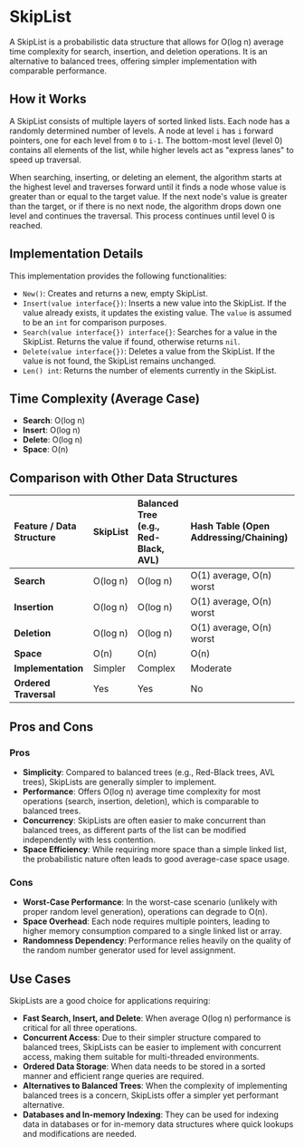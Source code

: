 # SkipList

A SkipList is a probabilistic data structure that allows for O(log n) average time complexity for search, insertion, and deletion operations. It is an alternative to balanced trees, offering simpler implementation with comparable performance.

## How it Works

A SkipList consists of multiple layers of sorted linked lists. Each node has a randomly determined number of levels. A node at level `i` has `i` forward pointers, one for each level from `0` to `i-1`. The bottom-most level (level 0) contains all elements of the list, while higher levels act as "express lanes" to speed up traversal.

When searching, inserting, or deleting an element, the algorithm starts at the highest level and traverses forward until it finds a node whose value is greater than or equal to the target value. If the next node's value is greater than the target, or if there is no next node, the algorithm drops down one level and continues the traversal. This process continues until level 0 is reached.

## Implementation Details

This implementation provides the following functionalities:

- `New()`: Creates and returns a new, empty SkipList.
- `Insert(value interface{})`: Inserts a new value into the SkipList. If the value already exists, it updates the existing value. The `value` is assumed to be an `int` for comparison purposes.
- `Search(value interface{}) interface{}`: Searches for a value in the SkipList. Returns the value if found, otherwise returns `nil`.
- `Delete(value interface{})`: Deletes a value from the SkipList. If the value is not found, the SkipList remains unchanged.
- `Len() int`: Returns the number of elements currently in the SkipList.

## Time Complexity (Average Case)

- **Search**: O(log n)
- **Insert**: O(log n)
- **Delete**: O(log n)
- **Space**: O(n)

## Comparison with Other Data Structures

| Feature / Data Structure | SkipList | Balanced Tree (e.g., Red-Black, AVL) | Hash Table (Open Addressing/Chaining) |
| :----------------------- | :------- | :----------------------------------- | :------------------------------------ |
| **Search**               | O(log n) | O(log n)                             | O(1) average, O(n) worst              |
| **Insertion**            | O(log n) | O(log n)                             | O(1) average, O(n) worst              |
| **Deletion**             | O(log n) | O(log n)                             | O(1) average, O(n) worst              |
| **Space**                | O(n)     | O(n)                                 | O(n)                                  |
| **Implementation**       | Simpler  | Complex                              | Moderate                              |
| **Ordered Traversal**    | Yes      | Yes                                  | No                                    |

## Pros and Cons

### Pros

*   **Simplicity**: Compared to balanced trees (e.g., Red-Black trees, AVL trees), SkipLists are generally simpler to implement.
*   **Performance**: Offers O(log n) average time complexity for most operations (search, insertion, deletion), which is comparable to balanced trees.
*   **Concurrency**: SkipLists are often easier to make concurrent than balanced trees, as different parts of the list can be modified independently with less contention.
*   **Space Efficiency**: While requiring more space than a simple linked list, the probabilistic nature often leads to good average-case space usage.

### Cons

*   **Worst-Case Performance**: In the worst-case scenario (unlikely with proper random level generation), operations can degrade to O(n).
*   **Space Overhead**: Each node requires multiple pointers, leading to higher memory consumption compared to a single linked list or array.
*   **Randomness Dependency**: Performance relies heavily on the quality of the random number generator used for level assignment.

## Use Cases

SkipLists are a good choice for applications requiring:

*   **Fast Search, Insert, and Delete**: When average O(log n) performance is critical for all three operations.
*   **Concurrent Access**: Due to their simpler structure compared to balanced trees, SkipLists can be easier to implement with concurrent access, making them suitable for multi-threaded environments.
*   **Ordered Data Storage**: When data needs to be stored in a sorted manner and efficient range queries are required.
*   **Alternatives to Balanced Trees**: When the complexity of implementing balanced trees is a concern, SkipLists offer a simpler yet performant alternative.
*   **Databases and In-memory Indexing**: They can be used for indexing data in databases or for in-memory data structures where quick lookups and modifications are needed.
